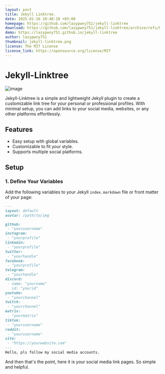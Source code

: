```yaml
---
layout: post
title: Jekyll Linktree.
date: 2025-01-16 20:40:18 +03:00
homepage: https://github.com/lazypwny751/jekyll-linktree
download: https://github.com/lazypwny751/jekyll-linktree/archive/refs/heads/main.zip
demo: https://lazypwny751.github.io/jekyll-linktree
author: lazypwny751
thumbnail: jekyll-linktree.png
license: The MIT License
license_link: https://opensource.org/license/MIT
---
```


# Jekyll-Linktree
![image](https://github.com/user-attachments/assets/ce82c7b6-048e-450c-a54d-a4bb4da4a1dc)

Jekyll-Linktree is a simple and lightweight Jekyll plugin to create a customizable link tree for your personal or professional profiles. With minimal setup, you can add links to your social media, websites, or any other platforms effortlessly.

## Features
- Easy setup with global variables.
- Customizable to fit your style.
- Supports multiple social platforms.

## Setup

### 1. Define Your Variables
Add the following variables to your Jekyll `index.markdown` file or front matter of your page:

```md
---
layout: default
avatar: /path/to/img

github: 
 - "yourusername"
instagram:
 - "yourprofile"
linkedin: 
 - "yourprofile"
twitter: 
 - "yourhandle"
facebook: 
 - "yourprofile"
telegram: 
 - "yourhandle"
discord: 
 - name: "yourname"
   id: "yourid"
youtube: 
 - "yourchannel"
twitch: 
 - "yourchannel"
matrix: 
 - "yourmatrix"
tiktok: 
 - "yourusername"
reddit: 
 - "yourusername"
site: 
 - "https://yourwebsite.com"
---
Hello, pls follow my social media accounts.
```
And then that's the point, here it is your social media link pages. So simple and helpful.
